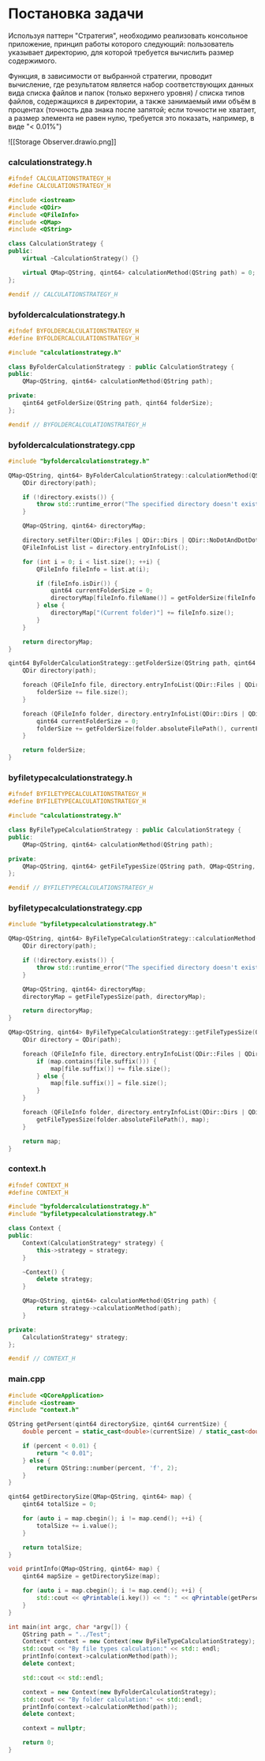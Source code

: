 # Постановка задачи

Используя паттерн "Стратегия", необходимо реализовать консольное приложение, принцип работы которого следующий: пользователь указывает директорию, для которой требуется вычислить размер содержимого.

Функция, в зависимости от выбранной стратегии, проводит вычисление, где результатом является набор соответствующих данных вида списка файлов и папок (только верхнего уровня) / списка типов файлов, содержащихся в директории, а также занимаемый ими объём в процентах (точность два знака после запятой; если точности не хватает, а размер элемента не равен нулю, требуется это показать, например, в виде "< 0.01%")

![[Storage Observer.drawio.png]]

### calculationstrategy.h

```cpp
#ifndef CALCULATIONSTRATEGY_H
#define CALCULATIONSTRATEGY_H

#include <iostream>
#include <QDir>
#include <QFileInfo>
#include <QMap>
#include <QString>

class CalculationStrategy {
public:
    virtual ~CalculationStrategy() {}

    virtual QMap<QString, qint64> calculationMethod(QString path) = 0;
};

#endif // CALCULATIONSTRATEGY_H
```

### byfoldercalculationstrategy.h

```cpp
#ifndef BYFOLDERCALCULATIONSTRATEGY_H
#define BYFOLDERCALCULATIONSTRATEGY_H

#include "calculationstrategy.h"

class ByFolderCalculationStrategy : public CalculationStrategy {
public:
    QMap<QString, qint64> calculationMethod(QString path);

private:
    qint64 getFolderSize(QString path, qint64 folderSize);
};

#endif // BYFOLDERCALCULATIONSTRATEGY_H
```

### byfoldercalculationstrategy.cpp

```cpp
#include "byfoldercalculationstrategy.h"

QMap<QString, qint64> ByFolderCalculationStrategy::calculationMethod(QString path) {
    QDir directory(path);

    if (!directory.exists()) {
        throw std::runtime_error("The specified directory doesn't exist");
    }

    QMap<QString, qint64> directoryMap;

    directory.setFilter(QDir::Files | QDir::Dirs | QDir::NoDotAndDotDot | QDir::Hidden | QDir::NoSymLinks);
    QFileInfoList list = directory.entryInfoList();

    for (int i = 0; i < list.size(); ++i) {
        QFileInfo fileInfo = list.at(i);

        if (fileInfo.isDir()) {
            qint64 currentFolderSize = 0;
            directoryMap[fileInfo.fileName()] = getFolderSize(fileInfo.absoluteFilePath(), currentFolderSize);
        } else {
            directoryMap["(Current folder)"] += fileInfo.size();
        }
    }

    return directoryMap;
}

qint64 ByFolderCalculationStrategy::getFolderSize(QString path, qint64 folderSize) {
    QDir directory(path);

    foreach (QFileInfo file, directory.entryInfoList(QDir::Files | QDir::NoDotAndDotDot | QDir::Hidden | QDir::NoSymLinks)) {
        folderSize += file.size();
    }

    foreach (QFileInfo folder, directory.entryInfoList(QDir::Dirs | QDir::NoDotAndDotDot | QDir::Hidden | QDir::NoSymLinks)) {
        qint64 currentFolderSize = 0;
        folderSize += getFolderSize(folder.absoluteFilePath(), currentFolderSize);
    }

    return folderSize;
}
```

### byfiletypecalculationstrategy.h

```cpp
#ifndef BYFILETYPECALCULATIONSTRATEGY_H
#define BYFILETYPECALCULATIONSTRATEGY_H

#include "calculationstrategy.h"

class ByFileTypeCalculationStrategy : public CalculationStrategy {
public:
    QMap<QString, qint64> calculationMethod(QString path);

private:
    QMap<QString, qint64> getFileTypesSize(QString path, QMap<QString, qint64>& map);
};

#endif // BYFILETYPECALCULATIONSTRATEGY_H
```

### byfiletypecalculationstrategy.cpp

```cpp
#include "byfiletypecalculationstrategy.h"

QMap<QString, qint64> ByFileTypeCalculationStrategy::calculationMethod(QString path) {
    QDir directory(path);

    if (!directory.exists()) {
        throw std::runtime_error("The specified directory doesn't exist");
    }

    QMap<QString, qint64> directoryMap;
    directoryMap = getFileTypesSize(path, directoryMap);

    return directoryMap;
}

QMap<QString, qint64> ByFileTypeCalculationStrategy::getFileTypesSize(QString path, QMap<QString, qint64>& map) {
    QDir directory = QDir(path);

    foreach (QFileInfo file, directory.entryInfoList(QDir::Files | QDir::NoDotAndDotDot | QDir::Hidden | QDir::NoSymLinks)) {
        if (map.contains(file.suffix())) {
            map[file.suffix()] += file.size();
        } else {
            map[file.suffix()] = file.size();
        }
    }

    foreach (QFileInfo folder, directory.entryInfoList(QDir::Dirs | QDir::NoDotAndDotDot | QDir::Hidden | QDir::NoSymLinks)) {
        getFileTypesSize(folder.absoluteFilePath(), map);
    }

    return map;
}
```

### context.h

```cpp
#ifndef CONTEXT_H
#define CONTEXT_H

#include "byfoldercalculationstrategy.h"
#include "byfiletypecalculationstrategy.h"

class Context {
public:
    Context(CalculationStrategy* strategy) {
        this->strategy = strategy;
    }

    ~Context() {
        delete strategy;
    }

    QMap<QString, qint64> calculationMethod(QString path) {
        return strategy->calculationMethod(path);
    }

private:
    CalculationStrategy* strategy;
};

#endif // CONTEXT_H
```

### main.cpp

```cpp
#include <QCoreApplication>
#include <iostream>
#include "context.h"

QString getPersent(qint64 directorySize, qint64 currentSize) {
    double percent = static_cast<double>(currentSize) / static_cast<double>(directorySize) * 100;

    if (percent < 0.01) {
        return "< 0.01";
    } else {
        return QString::number(percent, 'f', 2);
    }
}

qint64 getDirectorySize(QMap<QString, qint64> map) {
    qint64 totalSize = 0;

    for (auto i = map.cbegin(); i != map.cend(); ++i) {
        totalSize += i.value();
    }

    return totalSize;
}

void printInfo(QMap<QString, qint64> map) {
    qint64 mapSize = getDirectorySize(map);

    for (auto i = map.cbegin(); i != map.cend(); ++i) {
        std::cout << qPrintable(i.key()) << ": " << qPrintable(getPersent(mapSize, i.value())) << " %" << std::endl;
    }
}

int main(int argc, char *argv[]) {
    QString path = "../Test";
    Context* context = new Context(new ByFileTypeCalculationStrategy);
    std::cout << "By file types calculation:" << std:: endl;
    printInfo(context->calculationMethod(path));
    delete context;

    std::cout << std::endl;

    context = new Context(new ByFolderCalculationStrategy);
    std::cout << "By folder calculation:" << std::endl;
    printInfo(context->calculationMethod(path));
    delete context;

    context = nullptr;

    return 0;
}
```